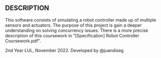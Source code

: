 DESCRIPTION
--------------------------------
This software consists of simulating a robot controller made up of multiple sensors and actuators. The purpose of this project is gain a deeper understanding on solving concurrency issues. There is a more precise description of this coursework in "[Specification] Robot Controller Coursework.pdf".

2nd Year LUL, November 2022.
Developed by @juandiseg

